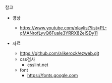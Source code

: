 참고

- 영상

  - https://www.youtube.com/playlist?list=PL-qMANrofLyvQ6FuaIe3YRRX82eISDy11

- 자료
  - https://github.com/alikerock/ezweb.git
  - css검사
    - csslint.net
  - font
    - https://fonts.google.com
